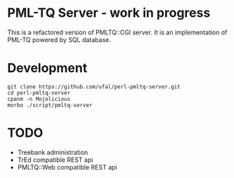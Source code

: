 # PML-TQ Server - work in progress

This is a refactored version of PMLTQ::CGI server. It is an implementation of PML-TQ powered by SQL database.

# Development

    git clone https://github.com/ufal/perl-pmltq-server.git
    cd perl-pmltq-server
    cpanm -n Mojolicious
    morbo ./script/pmltq-server

# TODO

- Treebank administration
- TrEd compatible REST api
- PMLTQ::Web compatible REST api
